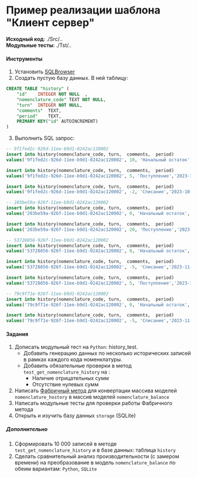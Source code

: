 # Пример реализации шаблона "Клиент сервер"

**Исходный код**: ./Src/.. <br>
**Модульные тесты**: ./Tst/..

#### Инструменты
1. Установить [SQLBrowser](https://sqlitebrowser.org/)
2. Создать пустую базу данных. В ней таблицу:
```sql
CREATE TABLE "history" (
	"id"	INTEGER NOT NULL  ,
	"nomenclature_code"	TEXT NOT NULL,
	"turn"	INTEGER NOT NULL,
	"comments"	TEXT,
	"period"	TEXT,
	PRIMARY KEY("id" AUTOINCREMENT)
)
```
3. Выполнить SQL запрос:
```sql
-- 9f1fed2c-926d-11ee-b9d1-0242ac120002
insert into history(nomenclature_code, turn,  comments,  period)
values('9f1fed2c-926d-11ee-b9d1-0242ac120002', 10, 'Начальный остаток','2023-10-01 00:00');

insert into history(nomenclature_code, turn,  comments,  period)
values('9f1fed2c-926d-11ee-b9d1-0242ac120002', 5, 'Поступление','2023-10-02 00:00');

insert into history(nomenclature_code, turn,  comments,  period)
values('9f1fed2c-926d-11ee-b9d1-0242ac120002', -2, 'Списание','2023-10-03 10:00');

-- 203be59a-926f-11ee-b9d1-0242ac120002
insert into history(nomenclature_code, turn,  comments,  period)
values('203be59a-926f-11ee-b9d1-0242ac120002', 0, 'Начальный остаток','2023-10-01 00:00');

insert into history(nomenclature_code, turn,  comments,  period)
values('203be59a-926f-11ee-b9d1-0242ac120002', 20, 'Поступление','2023-11-02 15:00');

-- 53728856-926f-11ee-b9d1-0242ac120002
insert into history(nomenclature_code, turn,  comments,  period)
values('53728856-926f-11ee-b9d1-0242ac120002', 0, 'Начальный остаток','2023-10-01 00:00');

insert into history(nomenclature_code, turn,  comments,  period)
values('53728856-926f-11ee-b9d1-0242ac120002', -5, 'Списание','2023-11-02 15:00');

insert into history(nomenclature_code, turn,  comments,  period)
values('53728856-926f-11ee-b9d1-0242ac120002', 5, 'Поступление','2023-11-02 15:00');

-- 79c9f71e-926f-11ee-b9d1-0242ac120002
insert into history(nomenclature_code, turn,  comments,  period)
values('79c9f71e-926f-11ee-b9d1-0242ac120002', 0, 'Начальный остаток','2023-10-01 00:00');

insert into history(nomenclature_code, turn,  comments,  period)
values('79c9f71e-926f-11ee-b9d1-0242ac120002', -5, 'Списание','2023-11-02 15:00');
```
 


#### Задания
1. Дописать модульный тест на `Python`: history_test. 
	- Добавить генерацию данных по несколько исторических записей в рамках каждого кода номенклатуры.
	- Добавить обязательные проверки в метод `test_get_nomenclature_history` на :
		- Наличие отрицательных сумм
		- Отсутствие нулевых сумм 
2. Написать [Фабричный метод](https://github.com/VolovikovAlexander/Patterns/tree/main/Step4) для конвертации массива моделей `nomenclature_hostory` в массив моделей `nomenclature_balance`
3. Написать модульные тесты для проверки работы Фабричного метода
4. Открыть и изучить базу данных `storage` (SQLite)

##### Дополнительно
1. Сформировать 10 000 записей в методе `test_get_nomenclature_history` и  в базе данных: таблица `history`
2. Сделать сравнительный анализ производительности (с замером времени) на преобразование в модель `nomenclature_balance`
по обеим вариантам: `Python`, `SQLite`



